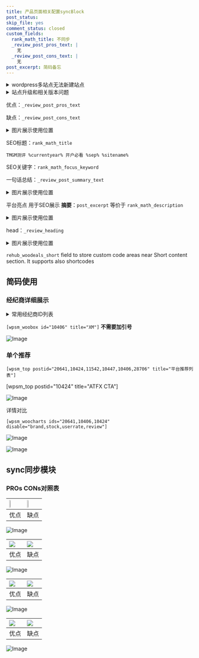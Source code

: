```yaml
---
title: 产品页面相关配置syncBlock
post_status: 
skip_file: yes
comment_status: closed
custom_fields:
  rank_math_title: 不同步
  _review_post_pros_text: |
    无
  _review_post_cons_text: |
    无
post_excerpt: 简码备忘
---
```

<details><summary>wordpress多站点无法新建站点</summary>

<li>和报错需要清理cookies一样的原因</li>
<li>wp-config.php里面<code>define( 'SUBDOMAIN_INSTALL', false );//子域名安装</code></li>
<li>新建子站点是用<code>define( 'SUBDOMAIN_INSTALL', true);//子域名安装</code> 完成以后，改成<code>false</code></li>
</details>

<details><summary>站点升级和相关版本问题</summary>

<p>wordpress：5.9.9
woocommerce：7.5.1
出现问题的地方：主题选项里面>><strong>Product layout >>compact style</strong></p>
<p>如何出现没有用过的字段 导致无法保存。先导出配置 然后进行修改，后面再次恢复即可。</p>
<p>出现部分字段无法显示时，需要返回默认布局后，对产品进行保存就好了。</p>
<p></p>
</details>

优点：`_review_post_pros_text`

缺点：`_review_post_cons_text`

<details><summary>图片展示使用位置</summary>

<img src="https://prod-files-secure.s3.us-west-2.amazonaws.com/39ed1227-6d7d-4570-be36-9ccd4a2c4241/f51d3d83-55d4-4bdf-9604-f37ec77ab556/Untitled.png?X-Amz-Algorithm=AWS4-HMAC-SHA256&X-Amz-Content-Sha256=UNSIGNED-PAYLOAD&X-Amz-Credential=ASIAZI2LB466ZQN3WSWF%2F20251016%2Fus-west-2%2Fs3%2Faws4_request&X-Amz-Date=20251016T225517Z&X-Amz-Expires=3600&X-Amz-Security-Token=IQoJb3JpZ2luX2VjEO7%2F%2F%2F%2F%2F%2F%2F%2F%2F%2FwEaCXVzLXdlc3QtMiJGMEQCIBhFYuLIC0LVgQOgQ4PhvfA0QXXU3gz8EvGLchhEOvy%2FAiAsILBZEWj%2BtAIjFK1EKyJYSosWIHl%2BLgvnDG2hPN4jPiqIBAiX%2F%2F%2F%2F%2F%2F%2F%2F%2F%2F8BEAAaDDYzNzQyMzE4MzgwNSIM8qwNgg4I41T5Cv%2BoKtwD7R9LXH8yth2urOs8ZYioB7eF1cMa5MY%2BEfyG5OTVQR1ChbqIFtDIoWzOhbbRZ1KiMUqbyyedpAZ1g6806Tw3McG3Hb6AFio6w35NbKCNNNVIkTHYRDheewKMuJjDLJGflGyFEEpCBhghkplSJcnQgJEUTShbXAzoIrE1SMrPEVpLMe%2FoAxo%2FSerqFC2VSadlhZDOFzUfSTTTt3et0R63SyPx13ZPNEQ6ADmu368mLXNvCYYiBmOntn%2BM7xQnTjXksyvT77RTosfR3d5zu%2FO8THI4xbm0lhnosV42iy2YvIVzVm0jDvsZlktopq9bdgZnirpgEytiiptITTKUQ2XYvCWRnAqbPfVmVow7V8hTrtQD8K5wBgBe2sGWem4kgltb42hEGeLe3AzaqQE1f9sljBT4uaD%2Fy2zwGGSggFhVXDSpJYk%2BzfA8%2BTlO6VS3M9E7N6ppVbtnikTX9LS%2BtL81%2FileSijipelXzPBizbCBW%2FT%2FVr70fzP%2BCbQyMAkFnCr3js7w7%2F0Bz8QcuEuEoADO8VSYVqzL%2BCN%2B1Uw%2BUkctn8BilB5ABKOYB3H1N8LiFJTl9G1x2Vt3HesKTS7TgtcNDWaIz9ZAoXwlWSnR50G7DM%2BUNoCvTJQYVsCQfkww5tfFxwY6pgFf6ovAjEen4GAzKi7CDBC0sCzTymKr3AopsgJq8jnsUatvZf2UvPKoufx7y8RzD4NG0InKHfwOfvhkhMjeg98cRvy0H7nZMbJw9uzelisfUNdcCC8DuFBBgK6pk3DJ9PzBX8RMULlZC9rnCZKyDKAeN2irTlJ3Y8%2B0kdmT3sxy6jfWT3YwrwOFWsRYu9nNw5cGMWJZIB3JC80XCUKCYslvqtmDMhq0&X-Amz-Signature=bdb1436e784014b92b18bea9d15b144f796f5a7782fcc07b13f5f7de4cb76086&X-Amz-SignedHeaders=host&x-amz-checksum-mode=ENABLED&x-id=GetObject" alt="Image">
</details>

SEO标题：`rank_math_title`

`TMGM测评 %currentyear% 开户必看 %sep% %sitename%`

SEO关键字：`rank_math_focus_keyword`

一句话总结：`_review_post_summary_text`

<details><summary>图片展示使用位置</summary>

<img src="https://prod-files-secure.s3.us-west-2.amazonaws.com/39ed1227-6d7d-4570-be36-9ccd4a2c4241/4b96a922-296c-4f4e-8630-d1c870cbce01/Untitled.png?X-Amz-Algorithm=AWS4-HMAC-SHA256&X-Amz-Content-Sha256=UNSIGNED-PAYLOAD&X-Amz-Credential=ASIAZI2LB466YOHPKFBE%2F20251016%2Fus-west-2%2Fs3%2Faws4_request&X-Amz-Date=20251016T225518Z&X-Amz-Expires=3600&X-Amz-Security-Token=IQoJb3JpZ2luX2VjEO7%2F%2F%2F%2F%2F%2F%2F%2F%2F%2FwEaCXVzLXdlc3QtMiJGMEQCIGA5d6TkeySJ5xw95UyeCgLJ%2Fvvnr7oXPGByUlSgXBmNAiBN19s9rgeHo9RwZu1BHAXfASwZ%2B61YrRD6B9pKEKN5FiqIBAiX%2F%2F%2F%2F%2F%2F%2F%2F%2F%2F8BEAAaDDYzNzQyMzE4MzgwNSIMCt9vSgZDUdMzun0RKtwDUn%2FkBpBeVfEKShhzJoFwVhMEEaFj4kotcyrs7VnZD6q2%2FVXxj5LeWAlLB2W%2Fj6rX8q4N4qUl5ofJGXB%2BIm3hNMk%2FiSkAPCskgN5t%2B23BjowFcNZb3hr5y4OTG1FdAC46LUv7IMR376syGPDP%2FIdUuJPottH%2BfL9BIvexVQHr7NaZL%2FCWPdiAtORSWkqm2s0k70VBI6ubQ1g1IGJsvaqbJVed1qNm%2Bh5vdqS0EwxD37Vw8%2BrNXzqx3hsK417mA5cZh0kZjXHdHlFseWZ%2BJaCRnhCnZbV9R65ZfATZv47tTpvwavJqo9%2Bbgyf19watq1UsMDm8V3zRnP6dcHfK%2FrWBc3Yz6UbwI0hAhscT49%2Bvj7zTu%2BUlHVRwXsXiyk0YSIPPXzKco7s0oyOQ9VRu20PJhoBidw0CQw%2BDmI4lK%2B50K8miqIXtLgf0FCFwfg6XGkYDOQfI%2B2AtNJ%2FsoWSDZMk2t7%2FAflSeKOiltUeTrkkA89o4pnpzraNSs6w53PNGE%2Fc86yr7cqyFup5jL7%2FWPg3ZkV8ZC02MaMCHSoT8dsVpeEYvRt3pwy6QJzrmx8JyOyGvUApU4jvS65mngGZFLNYVzbyw8ru%2FSyku3tdZ73UvPTLTyPVlYw6Ch%2BSO89MwpNjFxwY6pgE32GnwTVOwiqKE3wbJfGiRAyOSbdOtbsGo9KlPLbJH3FpEkvGFm4q3gHKVQSHPzvqglTysqcCBdo2K0nvIWnQx07ThkSbpHtnCw%2BR2ozypTHG8E7GnryXi2WHQSQKw21Cw9XPDUHMZ4%2FF6xvK%2BVf6jD%2Fdh0%2BpX5B2JOh%2BG815%2FDhPWSSnEZsditaDyXgcEIq4mJii9bBCG6EsPrYwYJYc85S622uWP&X-Amz-Signature=3887be4fa1f90662c336f3bc9de17751ca0d8ed8c7f1f72bbfa451a01f54796d&X-Amz-SignedHeaders=host&x-amz-checksum-mode=ENABLED&x-id=GetObject" alt="Image">
</details>

平台亮点 用于SEO展示 **摘要**：`post_excerpt`  等价于 `rank_math_description`

<details><summary>图片展示使用位置</summary>

<img src="https://prod-files-secure.s3.us-west-2.amazonaws.com/39ed1227-6d7d-4570-be36-9ccd4a2c4241/1ee11f63-b60a-4dfe-a7a7-d58ff23b5d88/Untitled.png?X-Amz-Algorithm=AWS4-HMAC-SHA256&X-Amz-Content-Sha256=UNSIGNED-PAYLOAD&X-Amz-Credential=ASIAZI2LB466RU5O6EIO%2F20251016%2Fus-west-2%2Fs3%2Faws4_request&X-Amz-Date=20251016T225519Z&X-Amz-Expires=3600&X-Amz-Security-Token=IQoJb3JpZ2luX2VjEO7%2F%2F%2F%2F%2F%2F%2F%2F%2F%2FwEaCXVzLXdlc3QtMiJHMEUCIQClHJdSNQG1maGw7zIcbxehzjMJXerWwN7lmMc7cq%2FQowIgdI2K6UzBPabEQAw42CXzIbFBqnb5zSv1HMpbOODT77gqiAQIl%2F%2F%2F%2F%2F%2F%2F%2F%2F%2F%2FARAAGgw2Mzc0MjMxODM4MDUiDAPLe7%2FiyTb9rWUMBCrcA8CQctDbMCzo5YkgGZJ6ULd1PgTjNHcd1V9Qqm85uJvnGjVOHdxqWG0lbHxdKilehyRRY2NeD5UzlYtOY4W6thuPuuFOo8Q3xIeVi%2FeowglPspHkTYYjenqhzYw5KniZhrrCnEa5%2B3ulOn%2FDkvHxdVELCmyxFv2sRX9NnkmCFViUbauIavP8rEPmFZfUh%2FGhN5hpPLQDz92F%2FkW5iv8h%2BFJQeGEGX5km1CNgqZxMt%2FYl4%2F93qPsfSQuaHrnBHamtHtnA3L4U42f0PkkyO5%2FRTstSdUZI7%2B6jQiSf3uLkHU4%2FsTGwtdrfWSbCeWaqOiHTSZVAMbH%2FD6ToIRg15gcxYR7p2hAFI%2Fdqq7hSytI5TGiLvEydAgsisGuHNcMxdNcUQR33ruKt7Ui1gGtX9aGZZ0%2F5ODUZCUE%2BWgVoN2o3IuxilwY9oOIcNIznNgUSL%2FXakCYQhzPv8xPAFKmkIlbOVtAb7Mek5I5so5mPmmoObWoBK7H7QbXb5X%2BCEhYybMGxUee9%2FQCpImgNk0uF3jikSX3WFVXNdIKmJAV0Aty76p9tgGRsBtbnJ78r2SbwnFYDwR8r%2Fl%2F0lP7qP4gtrPj3o369luCDHGa871crI5B%2Fqo4A5oFcXSqMaTiXxMQpMLvXxccGOqUBmFtUuhC85EQCso8S6Ekool2WtKeIMpxP0s4K%2BLU%2FfGFyf%2BITRKDCj1fbI4nnTUME5%2BOT6KX4GzIBFZ%2FZtza84B3ZnmAQAb5M4SDQkVJGHL4mEbFQM1X26iNEeyOtfdzyFK5uVl8U8Uo01yJD8jsVYdjqc7803Rnjb0QR21EHfcmVpUQYVvmlykSVAtDCEV11yKBKnCowMZYtK7skwfTliA%2F3JvBq&X-Amz-Signature=9bf0b79bd07f9de4e61aa54563c11dff37e124c6d8e9e40e64f0cb076349548f&X-Amz-SignedHeaders=host&x-amz-checksum-mode=ENABLED&x-id=GetObject" alt="Image">
<img src="https://prod-files-secure.s3.us-west-2.amazonaws.com/39ed1227-6d7d-4570-be36-9ccd4a2c4241/ad4118b5-78d8-4fbe-801e-3b29b5d99c01/Untitled.png?X-Amz-Algorithm=AWS4-HMAC-SHA256&X-Amz-Content-Sha256=UNSIGNED-PAYLOAD&X-Amz-Credential=ASIAZI2LB466RU5O6EIO%2F20251016%2Fus-west-2%2Fs3%2Faws4_request&X-Amz-Date=20251016T225519Z&X-Amz-Expires=3600&X-Amz-Security-Token=IQoJb3JpZ2luX2VjEO7%2F%2F%2F%2F%2F%2F%2F%2F%2F%2FwEaCXVzLXdlc3QtMiJHMEUCIQClHJdSNQG1maGw7zIcbxehzjMJXerWwN7lmMc7cq%2FQowIgdI2K6UzBPabEQAw42CXzIbFBqnb5zSv1HMpbOODT77gqiAQIl%2F%2F%2F%2F%2F%2F%2F%2F%2F%2F%2FARAAGgw2Mzc0MjMxODM4MDUiDAPLe7%2FiyTb9rWUMBCrcA8CQctDbMCzo5YkgGZJ6ULd1PgTjNHcd1V9Qqm85uJvnGjVOHdxqWG0lbHxdKilehyRRY2NeD5UzlYtOY4W6thuPuuFOo8Q3xIeVi%2FeowglPspHkTYYjenqhzYw5KniZhrrCnEa5%2B3ulOn%2FDkvHxdVELCmyxFv2sRX9NnkmCFViUbauIavP8rEPmFZfUh%2FGhN5hpPLQDz92F%2FkW5iv8h%2BFJQeGEGX5km1CNgqZxMt%2FYl4%2F93qPsfSQuaHrnBHamtHtnA3L4U42f0PkkyO5%2FRTstSdUZI7%2B6jQiSf3uLkHU4%2FsTGwtdrfWSbCeWaqOiHTSZVAMbH%2FD6ToIRg15gcxYR7p2hAFI%2Fdqq7hSytI5TGiLvEydAgsisGuHNcMxdNcUQR33ruKt7Ui1gGtX9aGZZ0%2F5ODUZCUE%2BWgVoN2o3IuxilwY9oOIcNIznNgUSL%2FXakCYQhzPv8xPAFKmkIlbOVtAb7Mek5I5so5mPmmoObWoBK7H7QbXb5X%2BCEhYybMGxUee9%2FQCpImgNk0uF3jikSX3WFVXNdIKmJAV0Aty76p9tgGRsBtbnJ78r2SbwnFYDwR8r%2Fl%2F0lP7qP4gtrPj3o369luCDHGa871crI5B%2Fqo4A5oFcXSqMaTiXxMQpMLvXxccGOqUBmFtUuhC85EQCso8S6Ekool2WtKeIMpxP0s4K%2BLU%2FfGFyf%2BITRKDCj1fbI4nnTUME5%2BOT6KX4GzIBFZ%2FZtza84B3ZnmAQAb5M4SDQkVJGHL4mEbFQM1X26iNEeyOtfdzyFK5uVl8U8Uo01yJD8jsVYdjqc7803Rnjb0QR21EHfcmVpUQYVvmlykSVAtDCEV11yKBKnCowMZYtK7skwfTliA%2F3JvBq&X-Amz-Signature=cca06614daef66e6f7300dcc5a7ee1cf0d13b61cd0234eaddf781b167d54bc1b&X-Amz-SignedHeaders=host&x-amz-checksum-mode=ENABLED&x-id=GetObject" alt="Image">
<img src="https://prod-files-secure.s3.us-west-2.amazonaws.com/39ed1227-6d7d-4570-be36-9ccd4a2c4241/a38cf7c9-a79c-4b64-9e94-13589fe0758b/Untitled.png?X-Amz-Algorithm=AWS4-HMAC-SHA256&X-Amz-Content-Sha256=UNSIGNED-PAYLOAD&X-Amz-Credential=ASIAZI2LB466RU5O6EIO%2F20251016%2Fus-west-2%2Fs3%2Faws4_request&X-Amz-Date=20251016T225519Z&X-Amz-Expires=3600&X-Amz-Security-Token=IQoJb3JpZ2luX2VjEO7%2F%2F%2F%2F%2F%2F%2F%2F%2F%2FwEaCXVzLXdlc3QtMiJHMEUCIQClHJdSNQG1maGw7zIcbxehzjMJXerWwN7lmMc7cq%2FQowIgdI2K6UzBPabEQAw42CXzIbFBqnb5zSv1HMpbOODT77gqiAQIl%2F%2F%2F%2F%2F%2F%2F%2F%2F%2F%2FARAAGgw2Mzc0MjMxODM4MDUiDAPLe7%2FiyTb9rWUMBCrcA8CQctDbMCzo5YkgGZJ6ULd1PgTjNHcd1V9Qqm85uJvnGjVOHdxqWG0lbHxdKilehyRRY2NeD5UzlYtOY4W6thuPuuFOo8Q3xIeVi%2FeowglPspHkTYYjenqhzYw5KniZhrrCnEa5%2B3ulOn%2FDkvHxdVELCmyxFv2sRX9NnkmCFViUbauIavP8rEPmFZfUh%2FGhN5hpPLQDz92F%2FkW5iv8h%2BFJQeGEGX5km1CNgqZxMt%2FYl4%2F93qPsfSQuaHrnBHamtHtnA3L4U42f0PkkyO5%2FRTstSdUZI7%2B6jQiSf3uLkHU4%2FsTGwtdrfWSbCeWaqOiHTSZVAMbH%2FD6ToIRg15gcxYR7p2hAFI%2Fdqq7hSytI5TGiLvEydAgsisGuHNcMxdNcUQR33ruKt7Ui1gGtX9aGZZ0%2F5ODUZCUE%2BWgVoN2o3IuxilwY9oOIcNIznNgUSL%2FXakCYQhzPv8xPAFKmkIlbOVtAb7Mek5I5so5mPmmoObWoBK7H7QbXb5X%2BCEhYybMGxUee9%2FQCpImgNk0uF3jikSX3WFVXNdIKmJAV0Aty76p9tgGRsBtbnJ78r2SbwnFYDwR8r%2Fl%2F0lP7qP4gtrPj3o369luCDHGa871crI5B%2Fqo4A5oFcXSqMaTiXxMQpMLvXxccGOqUBmFtUuhC85EQCso8S6Ekool2WtKeIMpxP0s4K%2BLU%2FfGFyf%2BITRKDCj1fbI4nnTUME5%2BOT6KX4GzIBFZ%2FZtza84B3ZnmAQAb5M4SDQkVJGHL4mEbFQM1X26iNEeyOtfdzyFK5uVl8U8Uo01yJD8jsVYdjqc7803Rnjb0QR21EHfcmVpUQYVvmlykSVAtDCEV11yKBKnCowMZYtK7skwfTliA%2F3JvBq&X-Amz-Signature=4d2e732c82ad63f696c5abd9a38c7d61e0b57e12eecc461d6efd7f769024d73d&X-Amz-SignedHeaders=host&x-amz-checksum-mode=ENABLED&x-id=GetObject" alt="Image">
<img src="https://prod-files-secure.s3.us-west-2.amazonaws.com/39ed1227-6d7d-4570-be36-9ccd4a2c4241/7da6fc1e-d2ac-42ae-8c75-cb5749aa18f6/Untitled.png?X-Amz-Algorithm=AWS4-HMAC-SHA256&X-Amz-Content-Sha256=UNSIGNED-PAYLOAD&X-Amz-Credential=ASIAZI2LB466RU5O6EIO%2F20251016%2Fus-west-2%2Fs3%2Faws4_request&X-Amz-Date=20251016T225519Z&X-Amz-Expires=3600&X-Amz-Security-Token=IQoJb3JpZ2luX2VjEO7%2F%2F%2F%2F%2F%2F%2F%2F%2F%2FwEaCXVzLXdlc3QtMiJHMEUCIQClHJdSNQG1maGw7zIcbxehzjMJXerWwN7lmMc7cq%2FQowIgdI2K6UzBPabEQAw42CXzIbFBqnb5zSv1HMpbOODT77gqiAQIl%2F%2F%2F%2F%2F%2F%2F%2F%2F%2F%2FARAAGgw2Mzc0MjMxODM4MDUiDAPLe7%2FiyTb9rWUMBCrcA8CQctDbMCzo5YkgGZJ6ULd1PgTjNHcd1V9Qqm85uJvnGjVOHdxqWG0lbHxdKilehyRRY2NeD5UzlYtOY4W6thuPuuFOo8Q3xIeVi%2FeowglPspHkTYYjenqhzYw5KniZhrrCnEa5%2B3ulOn%2FDkvHxdVELCmyxFv2sRX9NnkmCFViUbauIavP8rEPmFZfUh%2FGhN5hpPLQDz92F%2FkW5iv8h%2BFJQeGEGX5km1CNgqZxMt%2FYl4%2F93qPsfSQuaHrnBHamtHtnA3L4U42f0PkkyO5%2FRTstSdUZI7%2B6jQiSf3uLkHU4%2FsTGwtdrfWSbCeWaqOiHTSZVAMbH%2FD6ToIRg15gcxYR7p2hAFI%2Fdqq7hSytI5TGiLvEydAgsisGuHNcMxdNcUQR33ruKt7Ui1gGtX9aGZZ0%2F5ODUZCUE%2BWgVoN2o3IuxilwY9oOIcNIznNgUSL%2FXakCYQhzPv8xPAFKmkIlbOVtAb7Mek5I5so5mPmmoObWoBK7H7QbXb5X%2BCEhYybMGxUee9%2FQCpImgNk0uF3jikSX3WFVXNdIKmJAV0Aty76p9tgGRsBtbnJ78r2SbwnFYDwR8r%2Fl%2F0lP7qP4gtrPj3o369luCDHGa871crI5B%2Fqo4A5oFcXSqMaTiXxMQpMLvXxccGOqUBmFtUuhC85EQCso8S6Ekool2WtKeIMpxP0s4K%2BLU%2FfGFyf%2BITRKDCj1fbI4nnTUME5%2BOT6KX4GzIBFZ%2FZtza84B3ZnmAQAb5M4SDQkVJGHL4mEbFQM1X26iNEeyOtfdzyFK5uVl8U8Uo01yJD8jsVYdjqc7803Rnjb0QR21EHfcmVpUQYVvmlykSVAtDCEV11yKBKnCowMZYtK7skwfTliA%2F3JvBq&X-Amz-Signature=fdc91c71395e80afe8fa796507dc650a29bcb46125d56187d8545bf62a0ee621&X-Amz-SignedHeaders=host&x-amz-checksum-mode=ENABLED&x-id=GetObject" alt="Image">
<img src="https://prod-files-secure.s3.us-west-2.amazonaws.com/39ed1227-6d7d-4570-be36-9ccd4a2c4241/7e97f40a-eaee-47f5-b2f9-475f96808fa7/Untitled.png?X-Amz-Algorithm=AWS4-HMAC-SHA256&X-Amz-Content-Sha256=UNSIGNED-PAYLOAD&X-Amz-Credential=ASIAZI2LB466RU5O6EIO%2F20251016%2Fus-west-2%2Fs3%2Faws4_request&X-Amz-Date=20251016T225519Z&X-Amz-Expires=3600&X-Amz-Security-Token=IQoJb3JpZ2luX2VjEO7%2F%2F%2F%2F%2F%2F%2F%2F%2F%2FwEaCXVzLXdlc3QtMiJHMEUCIQClHJdSNQG1maGw7zIcbxehzjMJXerWwN7lmMc7cq%2FQowIgdI2K6UzBPabEQAw42CXzIbFBqnb5zSv1HMpbOODT77gqiAQIl%2F%2F%2F%2F%2F%2F%2F%2F%2F%2F%2FARAAGgw2Mzc0MjMxODM4MDUiDAPLe7%2FiyTb9rWUMBCrcA8CQctDbMCzo5YkgGZJ6ULd1PgTjNHcd1V9Qqm85uJvnGjVOHdxqWG0lbHxdKilehyRRY2NeD5UzlYtOY4W6thuPuuFOo8Q3xIeVi%2FeowglPspHkTYYjenqhzYw5KniZhrrCnEa5%2B3ulOn%2FDkvHxdVELCmyxFv2sRX9NnkmCFViUbauIavP8rEPmFZfUh%2FGhN5hpPLQDz92F%2FkW5iv8h%2BFJQeGEGX5km1CNgqZxMt%2FYl4%2F93qPsfSQuaHrnBHamtHtnA3L4U42f0PkkyO5%2FRTstSdUZI7%2B6jQiSf3uLkHU4%2FsTGwtdrfWSbCeWaqOiHTSZVAMbH%2FD6ToIRg15gcxYR7p2hAFI%2Fdqq7hSytI5TGiLvEydAgsisGuHNcMxdNcUQR33ruKt7Ui1gGtX9aGZZ0%2F5ODUZCUE%2BWgVoN2o3IuxilwY9oOIcNIznNgUSL%2FXakCYQhzPv8xPAFKmkIlbOVtAb7Mek5I5so5mPmmoObWoBK7H7QbXb5X%2BCEhYybMGxUee9%2FQCpImgNk0uF3jikSX3WFVXNdIKmJAV0Aty76p9tgGRsBtbnJ78r2SbwnFYDwR8r%2Fl%2F0lP7qP4gtrPj3o369luCDHGa871crI5B%2Fqo4A5oFcXSqMaTiXxMQpMLvXxccGOqUBmFtUuhC85EQCso8S6Ekool2WtKeIMpxP0s4K%2BLU%2FfGFyf%2BITRKDCj1fbI4nnTUME5%2BOT6KX4GzIBFZ%2FZtza84B3ZnmAQAb5M4SDQkVJGHL4mEbFQM1X26iNEeyOtfdzyFK5uVl8U8Uo01yJD8jsVYdjqc7803Rnjb0QR21EHfcmVpUQYVvmlykSVAtDCEV11yKBKnCowMZYtK7skwfTliA%2F3JvBq&X-Amz-Signature=5036f7b096e2266983e0135c581695ead9cc2c4cf240429f1b9d67b5ab1be9ab&X-Amz-SignedHeaders=host&x-amz-checksum-mode=ENABLED&x-id=GetObject" alt="Image">
</details>

head：`_review_heading`

<details><summary>图片展示使用位置</summary>

<img src="https://prod-files-secure.s3.us-west-2.amazonaws.com/39ed1227-6d7d-4570-be36-9ccd4a2c4241/3a4650ad-9887-415c-889a-edd51fa54f27/Untitled.png?X-Amz-Algorithm=AWS4-HMAC-SHA256&X-Amz-Content-Sha256=UNSIGNED-PAYLOAD&X-Amz-Credential=ASIAZI2LB466RTAXU5J5%2F20251016%2Fus-west-2%2Fs3%2Faws4_request&X-Amz-Date=20251016T225519Z&X-Amz-Expires=3600&X-Amz-Security-Token=IQoJb3JpZ2luX2VjEO7%2F%2F%2F%2F%2F%2F%2F%2F%2F%2FwEaCXVzLXdlc3QtMiJIMEYCIQCnUtsHDYNEDDo90VxmJMY2hEeuzRrcVNtAO2K5H5lncQIhAM2octFWGaS8fe%2BqJwGyIKTk%2FLVVV7VVA5D5CK6gm11%2FKogECJf%2F%2F%2F%2F%2F%2F%2F%2F%2F%2FwEQABoMNjM3NDIzMTgzODA1Igyt1mur6NBfjqoM%2BaEq3AOBNnTxN0nZqaa4QNRMfYZx3jJ2oIhM4Q%2BptuhPgP4dcMIjHxP5ywr6q9IqaLFaHUwqVumDsPxKMV4GcdRxQaebLKOl5HCdv%2FS6EOaXG5ZGh1BIxgiHwoteeZ0%2BQx0%2BaVz1HLGeCbvf1dkfq8SUt%2F7IGCSAA47cn1RNfqz8k4Ywj0i29EDFh45FXipYBamDLIQvfiyxCb4MDMrMDL3k%2BltbiOhREdyVmX%2Bc8Es29LcpD%2ByfCuSh0u3X0Sa3ueIB1wp%2BF46q1EDwHy2SVKEe5rK8BrHAjgsdw7gcWS7rdDc%2F46Rp5wUtC3QN8vq7dddEWRpiFUCkzD5n8R2JJeUbzhDpLIeU0m4PsQ1M%2Bvde0JUEgyQh2LKX7DHN%2F9yKaXUs6QLSq1DQtikVN5DIqxbLLKw44R5r4roFJv7UtQAOGjZofMgxybaNTsZJgpU%2Fi5nKZHuKKbXNkYFsQ%2FU8xOW4lvVvh4NKRmg5JhTNb5rqj74BFR2yqYmndfB5qM4t11ooi9ssfQdmM9vx0HudFgJORziOjrV9ldBIl7b44h8aLN2P4KO542spOHEwbbMYygt19u7O3BTHtNEY%2BTMHv97FHmhcCi46FrBoeU61WjvzjoeEyVVVWJM%2BLkIbZL49FzCU2MXHBjqkAanxNhLRSCxHtC6PLp%2FmkYSQ0jNvhkB2pYq7YqDJz8P%2FvxzYDunjUQewTbC7PaS7OuQ%2Ful4nc0P67Hnkg0UQKJ%2FnqzG2QYG7GFHmY%2BfSU09uLA4l9FAfLs5qozZXQDH79bOpNvzoCII7HOyjbW4FuEkAg1luWvlofPgs75igxvXITjIxUOWU0TpanU%2BvFjsqEfqFL0jVLWYv8Qx4USiCBHzK0YYc&X-Amz-Signature=b00c7f34d9795f9f4a035af2f536da8f00f92370516c3bc3e238ab500c3c73ed&X-Amz-SignedHeaders=host&x-amz-checksum-mode=ENABLED&x-id=GetObject" alt="Image">
</details>

`rehub_woodeals_short`	field to store custom code areas near Short content section. It supports also shortcodes



## 简码使用

### 经纪商详细展示

<details><summary>常用经纪商ID列表</summary>

<pre><code class="php">嘉盛 ===> 20641  [wpsm_woobox id="20641" title="嘉盛"]
易信easymarkets ===> 11542  [wpsm_woobox id="11542" title="易信easymarkets"]
ATFX外汇 ===> 10424  [wpsm_woobox id="10424" title="ATFX"]
XM ===> 10406  [wpsm_woobox id="10406" title="XM"]
TMGM ===> 29622  [wpsm_woobox id="29622" title="TMGM"]
HYCM ===> 10447  [wpsm_woobox id="10447" title="HYCM"]
fpmarkets澳福外汇 ===> 20639  [wpsm_woobox id="20639" title="fpmarkets澳福外汇"]</code></pre>
</details>

`[wpsm_woobox id="10406" title="XM"]` **不需要加引号**

![Image](https://prod-files-secure.s3.us-west-2.amazonaws.com/39ed1227-6d7d-4570-be36-9ccd4a2c4241/4f898f9d-0fa7-4e43-acd3-ac6bc7be575a/Untitled.png?X-Amz-Algorithm=AWS4-HMAC-SHA256&X-Amz-Content-Sha256=UNSIGNED-PAYLOAD&X-Amz-Credential=ASIAZI2LB466ZKFJCNSP%2F20251016%2Fus-west-2%2Fs3%2Faws4_request&X-Amz-Date=20251016T225514Z&X-Amz-Expires=3600&X-Amz-Security-Token=IQoJb3JpZ2luX2VjEO7%2F%2F%2F%2F%2F%2F%2F%2F%2F%2FwEaCXVzLXdlc3QtMiJHMEUCIE2fi4LrLZXrT%2BVOU%2FWwXMz%2F%2FepU7Z3qYT2tk6vuIMJKAiEAr2KSWax%2FLVCAW15oMGufJDq6zJEVe0dM1iVhylLytLsqiAQIl%2F%2F%2F%2F%2F%2F%2F%2F%2F%2F%2FARAAGgw2Mzc0MjMxODM4MDUiDBFubhdm%2BvwtIAyxdircA85%2FA7vHoRaTMAosAnK%2FkK9IXuk748wMjsU6LaL6IzP6NaPvbKfyho8fpNVSimOq1tx8Myoxg1gvlpFD0afb9jIBRnnyp6d%2FV2XqI1neMFv0BPfiX5a046JICMb8iykbWTSOrrBNC%2FJF%2BmPS%2BFfQ%2BoY%2Fx%2B%2B0fmPuph5WSxA5au9Ah3Vk71%2FZNKs%2FFGyPwCyzz1T7fboL%2FO%2By1yLFl3um074RmW13qEEsa3sGmjAg7urQ6g9wEkrFKRiOjCcIjRoDGCExHHOG5QuGRnFqT5rbGm8EC55XKzWZyR5uuW43%2BFsp2NTmOPrJKP8fn6CiQTHOhoxKyJ92MTKfOUPNyhwCK0ytaKKJ0yKUeoXqjJr1NFyAAy4o4HA0HSE30F84hNRh7oHSTutHW1R3OnIzAV3XJcSoPgk5AofcX5eJjPZX2Ve%2BtUgtF%2BqchDUF8sGx0l3VgTW%2FQ6h%2B2S7PmaUxmB252FiSE67DSGYGfhgNV0hws2fote0D%2BKkttiCW8m1xt3bhk%2BtI1%2BUWCDu6atXdbnhpT6d3IYGpKLJY4q%2BgqIpG19EnxP47Q5m24pQ6X2msxosGZDi%2F5OUwMwmWQaYj3ujw2ma5Np3B1G587b9RoF9FpqWu0a8fO03dgr2sAEXsML%2FXxccGOqUBWc31gpSi7WxVTc4e0drihXyu%2F0oyILICgg171ki4n8Mf8YXLKDx6sOS292wCMVx5yZGxzQALzaHz%2B2MsasFGs%2FNVoX%2B0vRB01Fj0%2F%2FPEuyS8SJWpKvYPWbshjlOXWg1mmuKciL4CfiRkOGPZ%2BjYfnua6HTn8otvyJDg18GAwN7ncd4tbQb8%2BpFmRQtBh6pJRQQ%2FRvWgWf76aXiQyPKUbEJPi59fW&X-Amz-Signature=8ceb148781a922d7262cbe6fa0ecdc4c243fbd93ea86e6de3fa66a37eb37ddc4&X-Amz-SignedHeaders=host&x-amz-checksum-mode=ENABLED&x-id=GetObject)

### 单个推荐
`[wpsm_top postid="20641,10424,11542,10447,10406,28706" title="平台推荐列表"]`

[wpsm_top postid="10424" title="ATFX CTA"]

![Image](https://prod-files-secure.s3.us-west-2.amazonaws.com/39ed1227-6d7d-4570-be36-9ccd4a2c4241/5ac620dc-51a8-48b6-b55d-91f47299193c/Untitled.png?X-Amz-Algorithm=AWS4-HMAC-SHA256&X-Amz-Content-Sha256=UNSIGNED-PAYLOAD&X-Amz-Credential=ASIAZI2LB466ZKFJCNSP%2F20251016%2Fus-west-2%2Fs3%2Faws4_request&X-Amz-Date=20251016T225514Z&X-Amz-Expires=3600&X-Amz-Security-Token=IQoJb3JpZ2luX2VjEO7%2F%2F%2F%2F%2F%2F%2F%2F%2F%2FwEaCXVzLXdlc3QtMiJHMEUCIE2fi4LrLZXrT%2BVOU%2FWwXMz%2F%2FepU7Z3qYT2tk6vuIMJKAiEAr2KSWax%2FLVCAW15oMGufJDq6zJEVe0dM1iVhylLytLsqiAQIl%2F%2F%2F%2F%2F%2F%2F%2F%2F%2F%2FARAAGgw2Mzc0MjMxODM4MDUiDBFubhdm%2BvwtIAyxdircA85%2FA7vHoRaTMAosAnK%2FkK9IXuk748wMjsU6LaL6IzP6NaPvbKfyho8fpNVSimOq1tx8Myoxg1gvlpFD0afb9jIBRnnyp6d%2FV2XqI1neMFv0BPfiX5a046JICMb8iykbWTSOrrBNC%2FJF%2BmPS%2BFfQ%2BoY%2Fx%2B%2B0fmPuph5WSxA5au9Ah3Vk71%2FZNKs%2FFGyPwCyzz1T7fboL%2FO%2By1yLFl3um074RmW13qEEsa3sGmjAg7urQ6g9wEkrFKRiOjCcIjRoDGCExHHOG5QuGRnFqT5rbGm8EC55XKzWZyR5uuW43%2BFsp2NTmOPrJKP8fn6CiQTHOhoxKyJ92MTKfOUPNyhwCK0ytaKKJ0yKUeoXqjJr1NFyAAy4o4HA0HSE30F84hNRh7oHSTutHW1R3OnIzAV3XJcSoPgk5AofcX5eJjPZX2Ve%2BtUgtF%2BqchDUF8sGx0l3VgTW%2FQ6h%2B2S7PmaUxmB252FiSE67DSGYGfhgNV0hws2fote0D%2BKkttiCW8m1xt3bhk%2BtI1%2BUWCDu6atXdbnhpT6d3IYGpKLJY4q%2BgqIpG19EnxP47Q5m24pQ6X2msxosGZDi%2F5OUwMwmWQaYj3ujw2ma5Np3B1G587b9RoF9FpqWu0a8fO03dgr2sAEXsML%2FXxccGOqUBWc31gpSi7WxVTc4e0drihXyu%2F0oyILICgg171ki4n8Mf8YXLKDx6sOS292wCMVx5yZGxzQALzaHz%2B2MsasFGs%2FNVoX%2B0vRB01Fj0%2F%2FPEuyS8SJWpKvYPWbshjlOXWg1mmuKciL4CfiRkOGPZ%2BjYfnua6HTn8otvyJDg18GAwN7ncd4tbQb8%2BpFmRQtBh6pJRQQ%2FRvWgWf76aXiQyPKUbEJPi59fW&X-Amz-Signature=f5f1b62d1e91ed565e70bf55bfc4ebdef43bd04f74b169f14e4e4963f89b9030&X-Amz-SignedHeaders=host&x-amz-checksum-mode=ENABLED&x-id=GetObject)

详情对比

`[wpsm_woocharts ids="20641,10406,10424" disable="brand,stock,userrate,review"]`

![Image](https://prod-files-secure.s3.us-west-2.amazonaws.com/39ed1227-6d7d-4570-be36-9ccd4a2c4241/bf3ba45f-b9f3-4295-8aef-b4a495fd25f4/Untitled.png?X-Amz-Algorithm=AWS4-HMAC-SHA256&X-Amz-Content-Sha256=UNSIGNED-PAYLOAD&X-Amz-Credential=ASIAZI2LB466ZKFJCNSP%2F20251016%2Fus-west-2%2Fs3%2Faws4_request&X-Amz-Date=20251016T225515Z&X-Amz-Expires=3600&X-Amz-Security-Token=IQoJb3JpZ2luX2VjEO7%2F%2F%2F%2F%2F%2F%2F%2F%2F%2FwEaCXVzLXdlc3QtMiJHMEUCIE2fi4LrLZXrT%2BVOU%2FWwXMz%2F%2FepU7Z3qYT2tk6vuIMJKAiEAr2KSWax%2FLVCAW15oMGufJDq6zJEVe0dM1iVhylLytLsqiAQIl%2F%2F%2F%2F%2F%2F%2F%2F%2F%2F%2FARAAGgw2Mzc0MjMxODM4MDUiDBFubhdm%2BvwtIAyxdircA85%2FA7vHoRaTMAosAnK%2FkK9IXuk748wMjsU6LaL6IzP6NaPvbKfyho8fpNVSimOq1tx8Myoxg1gvlpFD0afb9jIBRnnyp6d%2FV2XqI1neMFv0BPfiX5a046JICMb8iykbWTSOrrBNC%2FJF%2BmPS%2BFfQ%2BoY%2Fx%2B%2B0fmPuph5WSxA5au9Ah3Vk71%2FZNKs%2FFGyPwCyzz1T7fboL%2FO%2By1yLFl3um074RmW13qEEsa3sGmjAg7urQ6g9wEkrFKRiOjCcIjRoDGCExHHOG5QuGRnFqT5rbGm8EC55XKzWZyR5uuW43%2BFsp2NTmOPrJKP8fn6CiQTHOhoxKyJ92MTKfOUPNyhwCK0ytaKKJ0yKUeoXqjJr1NFyAAy4o4HA0HSE30F84hNRh7oHSTutHW1R3OnIzAV3XJcSoPgk5AofcX5eJjPZX2Ve%2BtUgtF%2BqchDUF8sGx0l3VgTW%2FQ6h%2B2S7PmaUxmB252FiSE67DSGYGfhgNV0hws2fote0D%2BKkttiCW8m1xt3bhk%2BtI1%2BUWCDu6atXdbnhpT6d3IYGpKLJY4q%2BgqIpG19EnxP47Q5m24pQ6X2msxosGZDi%2F5OUwMwmWQaYj3ujw2ma5Np3B1G587b9RoF9FpqWu0a8fO03dgr2sAEXsML%2FXxccGOqUBWc31gpSi7WxVTc4e0drihXyu%2F0oyILICgg171ki4n8Mf8YXLKDx6sOS292wCMVx5yZGxzQALzaHz%2B2MsasFGs%2FNVoX%2B0vRB01Fj0%2F%2FPEuyS8SJWpKvYPWbshjlOXWg1mmuKciL4CfiRkOGPZ%2BjYfnua6HTn8otvyJDg18GAwN7ncd4tbQb8%2BpFmRQtBh6pJRQQ%2FRvWgWf76aXiQyPKUbEJPi59fW&X-Amz-Signature=bd51c3d0aa38d313af7c2541ee837730e26c55e329bacb82185df21a2763536d&X-Amz-SignedHeaders=host&x-amz-checksum-mode=ENABLED&x-id=GetObject)

![Image](https://prod-files-secure.s3.us-west-2.amazonaws.com/39ed1227-6d7d-4570-be36-9ccd4a2c4241/30bc56ef-f383-4b48-9768-2ebc9e436ec0/Untitled.png?X-Amz-Algorithm=AWS4-HMAC-SHA256&X-Amz-Content-Sha256=UNSIGNED-PAYLOAD&X-Amz-Credential=ASIAZI2LB466ZKFJCNSP%2F20251016%2Fus-west-2%2Fs3%2Faws4_request&X-Amz-Date=20251016T225515Z&X-Amz-Expires=3600&X-Amz-Security-Token=IQoJb3JpZ2luX2VjEO7%2F%2F%2F%2F%2F%2F%2F%2F%2F%2FwEaCXVzLXdlc3QtMiJHMEUCIE2fi4LrLZXrT%2BVOU%2FWwXMz%2F%2FepU7Z3qYT2tk6vuIMJKAiEAr2KSWax%2FLVCAW15oMGufJDq6zJEVe0dM1iVhylLytLsqiAQIl%2F%2F%2F%2F%2F%2F%2F%2F%2F%2F%2FARAAGgw2Mzc0MjMxODM4MDUiDBFubhdm%2BvwtIAyxdircA85%2FA7vHoRaTMAosAnK%2FkK9IXuk748wMjsU6LaL6IzP6NaPvbKfyho8fpNVSimOq1tx8Myoxg1gvlpFD0afb9jIBRnnyp6d%2FV2XqI1neMFv0BPfiX5a046JICMb8iykbWTSOrrBNC%2FJF%2BmPS%2BFfQ%2BoY%2Fx%2B%2B0fmPuph5WSxA5au9Ah3Vk71%2FZNKs%2FFGyPwCyzz1T7fboL%2FO%2By1yLFl3um074RmW13qEEsa3sGmjAg7urQ6g9wEkrFKRiOjCcIjRoDGCExHHOG5QuGRnFqT5rbGm8EC55XKzWZyR5uuW43%2BFsp2NTmOPrJKP8fn6CiQTHOhoxKyJ92MTKfOUPNyhwCK0ytaKKJ0yKUeoXqjJr1NFyAAy4o4HA0HSE30F84hNRh7oHSTutHW1R3OnIzAV3XJcSoPgk5AofcX5eJjPZX2Ve%2BtUgtF%2BqchDUF8sGx0l3VgTW%2FQ6h%2B2S7PmaUxmB252FiSE67DSGYGfhgNV0hws2fote0D%2BKkttiCW8m1xt3bhk%2BtI1%2BUWCDu6atXdbnhpT6d3IYGpKLJY4q%2BgqIpG19EnxP47Q5m24pQ6X2msxosGZDi%2F5OUwMwmWQaYj3ujw2ma5Np3B1G587b9RoF9FpqWu0a8fO03dgr2sAEXsML%2FXxccGOqUBWc31gpSi7WxVTc4e0drihXyu%2F0oyILICgg171ki4n8Mf8YXLKDx6sOS292wCMVx5yZGxzQALzaHz%2B2MsasFGs%2FNVoX%2B0vRB01Fj0%2F%2FPEuyS8SJWpKvYPWbshjlOXWg1mmuKciL4CfiRkOGPZ%2BjYfnua6HTn8otvyJDg18GAwN7ncd4tbQb8%2BpFmRQtBh6pJRQQ%2FRvWgWf76aXiQyPKUbEJPi59fW&X-Amz-Signature=c923569633b35ec472e8d588937d91ff0b3a7afe9b19694ee2c341d1f8d2e1cc&X-Amz-SignedHeaders=host&x-amz-checksum-mode=ENABLED&x-id=GetObject)

## sync同步模块

### PROs CONs对照表

| <img src="https://cdn.ifttt.fun/gh/jarlin8/OSS@main/icons/customize/pros.svg" height="auto" width="37.3%"> | <img src="https://cdn.ifttt.fun/gh/jarlin8/OSS@main/icons/customize/cons.svg" height="auto" width="28.8%"> |
| :--- | :--- |
| 优点 | 缺点 |

![Image](https://prod-files-secure.s3.us-west-2.amazonaws.com/39ed1227-6d7d-4570-be36-9ccd4a2c4241/8742b755-dfb5-4004-9a5f-d6e561664bd8/Untitled.png?X-Amz-Algorithm=AWS4-HMAC-SHA256&X-Amz-Content-Sha256=UNSIGNED-PAYLOAD&X-Amz-Credential=ASIAZI2LB466ZKFJCNSP%2F20251016%2Fus-west-2%2Fs3%2Faws4_request&X-Amz-Date=20251016T225515Z&X-Amz-Expires=3600&X-Amz-Security-Token=IQoJb3JpZ2luX2VjEO7%2F%2F%2F%2F%2F%2F%2F%2F%2F%2FwEaCXVzLXdlc3QtMiJHMEUCIE2fi4LrLZXrT%2BVOU%2FWwXMz%2F%2FepU7Z3qYT2tk6vuIMJKAiEAr2KSWax%2FLVCAW15oMGufJDq6zJEVe0dM1iVhylLytLsqiAQIl%2F%2F%2F%2F%2F%2F%2F%2F%2F%2F%2FARAAGgw2Mzc0MjMxODM4MDUiDBFubhdm%2BvwtIAyxdircA85%2FA7vHoRaTMAosAnK%2FkK9IXuk748wMjsU6LaL6IzP6NaPvbKfyho8fpNVSimOq1tx8Myoxg1gvlpFD0afb9jIBRnnyp6d%2FV2XqI1neMFv0BPfiX5a046JICMb8iykbWTSOrrBNC%2FJF%2BmPS%2BFfQ%2BoY%2Fx%2B%2B0fmPuph5WSxA5au9Ah3Vk71%2FZNKs%2FFGyPwCyzz1T7fboL%2FO%2By1yLFl3um074RmW13qEEsa3sGmjAg7urQ6g9wEkrFKRiOjCcIjRoDGCExHHOG5QuGRnFqT5rbGm8EC55XKzWZyR5uuW43%2BFsp2NTmOPrJKP8fn6CiQTHOhoxKyJ92MTKfOUPNyhwCK0ytaKKJ0yKUeoXqjJr1NFyAAy4o4HA0HSE30F84hNRh7oHSTutHW1R3OnIzAV3XJcSoPgk5AofcX5eJjPZX2Ve%2BtUgtF%2BqchDUF8sGx0l3VgTW%2FQ6h%2B2S7PmaUxmB252FiSE67DSGYGfhgNV0hws2fote0D%2BKkttiCW8m1xt3bhk%2BtI1%2BUWCDu6atXdbnhpT6d3IYGpKLJY4q%2BgqIpG19EnxP47Q5m24pQ6X2msxosGZDi%2F5OUwMwmWQaYj3ujw2ma5Np3B1G587b9RoF9FpqWu0a8fO03dgr2sAEXsML%2FXxccGOqUBWc31gpSi7WxVTc4e0drihXyu%2F0oyILICgg171ki4n8Mf8YXLKDx6sOS292wCMVx5yZGxzQALzaHz%2B2MsasFGs%2FNVoX%2B0vRB01Fj0%2F%2FPEuyS8SJWpKvYPWbshjlOXWg1mmuKciL4CfiRkOGPZ%2BjYfnua6HTn8otvyJDg18GAwN7ncd4tbQb8%2BpFmRQtBh6pJRQQ%2FRvWgWf76aXiQyPKUbEJPi59fW&X-Amz-Signature=87cebc9f4dbdcf10b05f9c16295dad5d23a7dfe9eedd1736cdc24e76c70671c1&X-Amz-SignedHeaders=host&x-amz-checksum-mode=ENABLED&x-id=GetObject)

| <img src="https://cdn.ifttt.fun/gh/jarlin8/OSS@main/icons/customize/pros1.svg" height="auto"> | <img src="https://cdn.ifttt.fun/gh/jarlin8/OSS@main/icons/customize/cons1.svg" height="auto"> |
| :--- | :--- |
| 优点 | 缺点 |

![Image](https://prod-files-secure.s3.us-west-2.amazonaws.com/39ed1227-6d7d-4570-be36-9ccd4a2c4241/806358f8-c9c4-4e17-bb35-c6c76a5397a5/Untitled.png?X-Amz-Algorithm=AWS4-HMAC-SHA256&X-Amz-Content-Sha256=UNSIGNED-PAYLOAD&X-Amz-Credential=ASIAZI2LB466ZKFJCNSP%2F20251016%2Fus-west-2%2Fs3%2Faws4_request&X-Amz-Date=20251016T225515Z&X-Amz-Expires=3600&X-Amz-Security-Token=IQoJb3JpZ2luX2VjEO7%2F%2F%2F%2F%2F%2F%2F%2F%2F%2FwEaCXVzLXdlc3QtMiJHMEUCIE2fi4LrLZXrT%2BVOU%2FWwXMz%2F%2FepU7Z3qYT2tk6vuIMJKAiEAr2KSWax%2FLVCAW15oMGufJDq6zJEVe0dM1iVhylLytLsqiAQIl%2F%2F%2F%2F%2F%2F%2F%2F%2F%2F%2FARAAGgw2Mzc0MjMxODM4MDUiDBFubhdm%2BvwtIAyxdircA85%2FA7vHoRaTMAosAnK%2FkK9IXuk748wMjsU6LaL6IzP6NaPvbKfyho8fpNVSimOq1tx8Myoxg1gvlpFD0afb9jIBRnnyp6d%2FV2XqI1neMFv0BPfiX5a046JICMb8iykbWTSOrrBNC%2FJF%2BmPS%2BFfQ%2BoY%2Fx%2B%2B0fmPuph5WSxA5au9Ah3Vk71%2FZNKs%2FFGyPwCyzz1T7fboL%2FO%2By1yLFl3um074RmW13qEEsa3sGmjAg7urQ6g9wEkrFKRiOjCcIjRoDGCExHHOG5QuGRnFqT5rbGm8EC55XKzWZyR5uuW43%2BFsp2NTmOPrJKP8fn6CiQTHOhoxKyJ92MTKfOUPNyhwCK0ytaKKJ0yKUeoXqjJr1NFyAAy4o4HA0HSE30F84hNRh7oHSTutHW1R3OnIzAV3XJcSoPgk5AofcX5eJjPZX2Ve%2BtUgtF%2BqchDUF8sGx0l3VgTW%2FQ6h%2B2S7PmaUxmB252FiSE67DSGYGfhgNV0hws2fote0D%2BKkttiCW8m1xt3bhk%2BtI1%2BUWCDu6atXdbnhpT6d3IYGpKLJY4q%2BgqIpG19EnxP47Q5m24pQ6X2msxosGZDi%2F5OUwMwmWQaYj3ujw2ma5Np3B1G587b9RoF9FpqWu0a8fO03dgr2sAEXsML%2FXxccGOqUBWc31gpSi7WxVTc4e0drihXyu%2F0oyILICgg171ki4n8Mf8YXLKDx6sOS292wCMVx5yZGxzQALzaHz%2B2MsasFGs%2FNVoX%2B0vRB01Fj0%2F%2FPEuyS8SJWpKvYPWbshjlOXWg1mmuKciL4CfiRkOGPZ%2BjYfnua6HTn8otvyJDg18GAwN7ncd4tbQb8%2BpFmRQtBh6pJRQQ%2FRvWgWf76aXiQyPKUbEJPi59fW&X-Amz-Signature=3aa5f33fdc9817c87cda1325c4ea3405e4839f1ed1165c4924b931dd48add03a&X-Amz-SignedHeaders=host&x-amz-checksum-mode=ENABLED&x-id=GetObject)

| <img src="https://cdn.ifttt.fun/gh/jarlin8/OSS@main/icons/customize/pros2.svg" height="auto"> | <img src="https://cdn.ifttt.fun/gh/jarlin8/OSS@main/icons/customize/cons2.svg" height="auto"> |
| :--- | :--- |
| 优点 | 缺点 |

![Image](https://prod-files-secure.s3.us-west-2.amazonaws.com/39ed1227-6d7d-4570-be36-9ccd4a2c4241/a9245ec9-70dd-4005-b534-0d54315fc5f3/Untitled.png?X-Amz-Algorithm=AWS4-HMAC-SHA256&X-Amz-Content-Sha256=UNSIGNED-PAYLOAD&X-Amz-Credential=ASIAZI2LB466ZKFJCNSP%2F20251016%2Fus-west-2%2Fs3%2Faws4_request&X-Amz-Date=20251016T225515Z&X-Amz-Expires=3600&X-Amz-Security-Token=IQoJb3JpZ2luX2VjEO7%2F%2F%2F%2F%2F%2F%2F%2F%2F%2FwEaCXVzLXdlc3QtMiJHMEUCIE2fi4LrLZXrT%2BVOU%2FWwXMz%2F%2FepU7Z3qYT2tk6vuIMJKAiEAr2KSWax%2FLVCAW15oMGufJDq6zJEVe0dM1iVhylLytLsqiAQIl%2F%2F%2F%2F%2F%2F%2F%2F%2F%2F%2FARAAGgw2Mzc0MjMxODM4MDUiDBFubhdm%2BvwtIAyxdircA85%2FA7vHoRaTMAosAnK%2FkK9IXuk748wMjsU6LaL6IzP6NaPvbKfyho8fpNVSimOq1tx8Myoxg1gvlpFD0afb9jIBRnnyp6d%2FV2XqI1neMFv0BPfiX5a046JICMb8iykbWTSOrrBNC%2FJF%2BmPS%2BFfQ%2BoY%2Fx%2B%2B0fmPuph5WSxA5au9Ah3Vk71%2FZNKs%2FFGyPwCyzz1T7fboL%2FO%2By1yLFl3um074RmW13qEEsa3sGmjAg7urQ6g9wEkrFKRiOjCcIjRoDGCExHHOG5QuGRnFqT5rbGm8EC55XKzWZyR5uuW43%2BFsp2NTmOPrJKP8fn6CiQTHOhoxKyJ92MTKfOUPNyhwCK0ytaKKJ0yKUeoXqjJr1NFyAAy4o4HA0HSE30F84hNRh7oHSTutHW1R3OnIzAV3XJcSoPgk5AofcX5eJjPZX2Ve%2BtUgtF%2BqchDUF8sGx0l3VgTW%2FQ6h%2B2S7PmaUxmB252FiSE67DSGYGfhgNV0hws2fote0D%2BKkttiCW8m1xt3bhk%2BtI1%2BUWCDu6atXdbnhpT6d3IYGpKLJY4q%2BgqIpG19EnxP47Q5m24pQ6X2msxosGZDi%2F5OUwMwmWQaYj3ujw2ma5Np3B1G587b9RoF9FpqWu0a8fO03dgr2sAEXsML%2FXxccGOqUBWc31gpSi7WxVTc4e0drihXyu%2F0oyILICgg171ki4n8Mf8YXLKDx6sOS292wCMVx5yZGxzQALzaHz%2B2MsasFGs%2FNVoX%2B0vRB01Fj0%2F%2FPEuyS8SJWpKvYPWbshjlOXWg1mmuKciL4CfiRkOGPZ%2BjYfnua6HTn8otvyJDg18GAwN7ncd4tbQb8%2BpFmRQtBh6pJRQQ%2FRvWgWf76aXiQyPKUbEJPi59fW&X-Amz-Signature=4adcf60f5d7385bb9148a1ab702f0c9baab19738dcef427632badb58c5cfad5b&X-Amz-SignedHeaders=host&x-amz-checksum-mode=ENABLED&x-id=GetObject)

| <img src="https://cdn.ifttt.fun/gh/jarlin8/OSS@main/icons/customize/pros3.svg" height="auto"> | <img src="https://cdn.ifttt.fun/gh/jarlin8/OSS@main/icons/customize/cons3.svg" height="auto"> |
| :--- | :--- |
| 优点 | 缺点 |

![Image](https://prod-files-secure.s3.us-west-2.amazonaws.com/39ed1227-6d7d-4570-be36-9ccd4a2c4241/e1e580a2-2e5c-4780-9ff4-19c318fc2284/Untitled.png?X-Amz-Algorithm=AWS4-HMAC-SHA256&X-Amz-Content-Sha256=UNSIGNED-PAYLOAD&X-Amz-Credential=ASIAZI2LB466ZKFJCNSP%2F20251016%2Fus-west-2%2Fs3%2Faws4_request&X-Amz-Date=20251016T225515Z&X-Amz-Expires=3600&X-Amz-Security-Token=IQoJb3JpZ2luX2VjEO7%2F%2F%2F%2F%2F%2F%2F%2F%2F%2FwEaCXVzLXdlc3QtMiJHMEUCIE2fi4LrLZXrT%2BVOU%2FWwXMz%2F%2FepU7Z3qYT2tk6vuIMJKAiEAr2KSWax%2FLVCAW15oMGufJDq6zJEVe0dM1iVhylLytLsqiAQIl%2F%2F%2F%2F%2F%2F%2F%2F%2F%2F%2FARAAGgw2Mzc0MjMxODM4MDUiDBFubhdm%2BvwtIAyxdircA85%2FA7vHoRaTMAosAnK%2FkK9IXuk748wMjsU6LaL6IzP6NaPvbKfyho8fpNVSimOq1tx8Myoxg1gvlpFD0afb9jIBRnnyp6d%2FV2XqI1neMFv0BPfiX5a046JICMb8iykbWTSOrrBNC%2FJF%2BmPS%2BFfQ%2BoY%2Fx%2B%2B0fmPuph5WSxA5au9Ah3Vk71%2FZNKs%2FFGyPwCyzz1T7fboL%2FO%2By1yLFl3um074RmW13qEEsa3sGmjAg7urQ6g9wEkrFKRiOjCcIjRoDGCExHHOG5QuGRnFqT5rbGm8EC55XKzWZyR5uuW43%2BFsp2NTmOPrJKP8fn6CiQTHOhoxKyJ92MTKfOUPNyhwCK0ytaKKJ0yKUeoXqjJr1NFyAAy4o4HA0HSE30F84hNRh7oHSTutHW1R3OnIzAV3XJcSoPgk5AofcX5eJjPZX2Ve%2BtUgtF%2BqchDUF8sGx0l3VgTW%2FQ6h%2B2S7PmaUxmB252FiSE67DSGYGfhgNV0hws2fote0D%2BKkttiCW8m1xt3bhk%2BtI1%2BUWCDu6atXdbnhpT6d3IYGpKLJY4q%2BgqIpG19EnxP47Q5m24pQ6X2msxosGZDi%2F5OUwMwmWQaYj3ujw2ma5Np3B1G587b9RoF9FpqWu0a8fO03dgr2sAEXsML%2FXxccGOqUBWc31gpSi7WxVTc4e0drihXyu%2F0oyILICgg171ki4n8Mf8YXLKDx6sOS292wCMVx5yZGxzQALzaHz%2B2MsasFGs%2FNVoX%2B0vRB01Fj0%2F%2FPEuyS8SJWpKvYPWbshjlOXWg1mmuKciL4CfiRkOGPZ%2BjYfnua6HTn8otvyJDg18GAwN7ncd4tbQb8%2BpFmRQtBh6pJRQQ%2FRvWgWf76aXiQyPKUbEJPi59fW&X-Amz-Signature=5d8b0ab32fe827578706c979c582f1bbad7af8660f1eeeb1c51c7f45136f987a&X-Amz-SignedHeaders=host&x-amz-checksum-mode=ENABLED&x-id=GetObject)